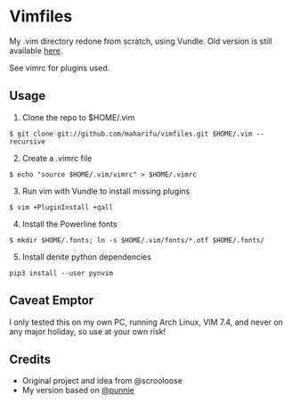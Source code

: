 Vimfiles
========

My .vim directory redone from scratch, using Vundle.
Old version is still available [here](https://github.com/maharifu/vimfiles-old).

See vimrc for plugins used.

Usage
-----

1. Clone the repo to $HOME/.vim

  `$ git clone git://github.com/maharifu/vimfiles.git $HOME/.vim --recursive`

2. Create a .vimrc file

  `$ echo "source $HOME/.vim/vimrc" > $HOME/.vimrc`

3. Run vim with Vundle to install missing plugins

  `$ vim +PluginInstall +qall`

4. Install the Powerline fonts

  `$ mkdir $HOME/.fonts; ln -s $HOME/.vim/fonts/*.otf $HOME/.fonts/`

5. Install denite python dependencies

  `pip3 install --user pynvim`

Caveat Emptor
-------------

I only tested this on my own PC, running Arch Linux, VIM 7.4, and never on any
major holiday, so use at your own risk!

Credits
-------

* Original project and idea from @scrooloose
* My version based on [@punnie](https://github.com/punnie/vimfiles)
